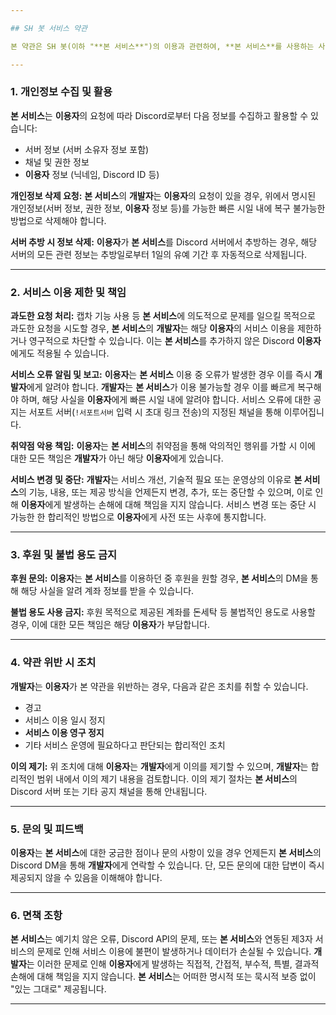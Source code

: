 ```yaml
---

## SH 봇 서비스 약관

본 약관은 SH 봇(이하 "**본 서비스**")의 이용과 관련하여, **본 서비스**를 사용하는 사람(이하 "**이용자**")과 **본 서비스**의 개발자(이하 "**개발자**") 간의 권리, 의무 및 책임 사항을 규정함을 목적으로 합니다. **본 서비스**가 제공하는 기능을 이용하는 것은 본 약관에 명시된 모든 조항을 읽고 이해했으며 이에 동의함을 의미합니다. 본 약관은 대한민국 법률에 따라 해석 및 적용되며, 본 서비스와 관련하여 발생하는 분쟁에 대한 관할 법원은 개발자의 주소지 또는 본사 소재지를 관할하는 법원으로 합니다. 본 약관은 언제든지 변경이 가능하기에 변경시마다 알림을 공식 서포트 서버의 공지채널에서 전송해드립니다.

---
```


### 1. 개인정보 수집 및 활용

**본 서비스**는 **이용자**의 요청에 따라 Discord로부터 다음 정보를 수집하고 활용할 수 있습니다:
* 서버 정보 (서버 소유자 정보 포함)
* 채널 및 권한 정보
* **이용자** 정보 (닉네임, Discord ID 등)

**개인정보 삭제 요청:** **본 서비스**의 **개발자**는 **이용자**의 요청이 있을 경우, 위에서 명시된 개인정보(서버 정보, 권한 정보, **이용자** 정보 등)를 가능한 빠른 시일 내에 복구 불가능한 방법으로 삭제해야 합니다.

**서버 추방 시 정보 삭제:** **이용자**가 **본 서비스**를 Discord 서버에서 추방하는 경우, 해당 서버의 모든 관련 정보는 추방일로부터 1일의 유예 기간 후 자동적으로 삭제됩니다.

---

### 2. 서비스 이용 제한 및 책임

**과도한 요청 처리:** 캡차 기능 사용 등 **본 서비스**에 의도적으로 문제를 일으킬 목적으로 과도한 요청을 시도할 경우, **본 서비스**의 **개발자**는 해당 **이용자**의 서비스 이용을 제한하거나 영구적으로 차단할 수 있습니다. 이는 **본 서비스**를 추가하지 않은 Discord **이용자**에게도 적용될 수 있습니다.

**서비스 오류 알림 및 보고:** **이용자**는 **본 서비스** 이용 중 오류가 발생한 경우 이를 즉시 **개발자**에게 알려야 합니다. **개발자**는 **본 서비스**가 이용 불가능할 경우 이를 빠르게 복구해야 하며, 해당 사실을 **이용자**에게 빠른 시일 내에 알려야 합니다. 서비스 오류에 대한 공지는 서포트 서버(`!서포트서버` 입력 시 초대 링크 전송)의 지정된 채널을 통해 이루어집니다.

**취약점 악용 책임:** **이용자**는 **본 서비스**의 취약점을 통해 악의적인 행위를 가할 시 이에 대한 모든 책임은 **개발자**가 아닌 해당 **이용자**에게 있습니다.

**서비스 변경 및 중단:** **개발자**는 서비스 개선, 기술적 필요 또는 운영상의 이유로 **본 서비스**의 기능, 내용, 또는 제공 방식을 언제든지 변경, 추가, 또는 중단할 수 있으며, 이로 인해 **이용자**에게 발생하는 손해에 대해 책임을 지지 않습니다. 서비스 변경 또는 중단 시 가능한 한 합리적인 방법으로 **이용자**에게 사전 또는 사후에 통지합니다.

---

### 3. 후원 및 불법 용도 금지

**후원 문의:** **이용자**는 **본 서비스**를 이용하던 중 후원을 원할 경우, **본 서비스**의 DM을 통해 해당 사실을 알려 계좌 정보를 받을 수 있습니다.

**불법 용도 사용 금지:** 후원 목적으로 제공된 계좌를 돈세탁 등 불법적인 용도로 사용할 경우, 이에 대한 모든 책임은 해당 **이용자**가 부담합니다.

---

### 4. 약관 위반 시 조치

**개발자**는 **이용자**가 본 약관을 위반하는 경우, 다음과 같은 조치를 취할 수 있습니다.
* 경고
* 서비스 이용 일시 정지
* **서비스 이용 영구 정지**
* 기타 서비스 운영에 필요하다고 판단되는 합리적인 조치

**이의 제기:** 위 조치에 대해 **이용자**는 **개발자**에게 이의를 제기할 수 있으며, **개발자**는 합리적인 범위 내에서 이의 제기 내용을 검토합니다. 이의 제기 절차는 **본 서비스**의 Discord 서버 또는 기타 공지 채널을 통해 안내됩니다.

---

### 5. 문의 및 피드백

**이용자**는 **본 서비스**에 대한 궁금한 점이나 문의 사항이 있을 경우 언제든지 **본 서비스**의 Discord DM을 통해 **개발자**에게 연락할 수 있습니다. 단, 모든 문의에 대한 답변이 즉시 제공되지 않을 수 있음을 이해해야 합니다.

---

### 6. 면책 조항

**본 서비스**는 예기치 않은 오류, Discord API의 문제, 또는 **본 서비스**와 연동된 제3자 서비스의 문제로 인해 서비스 이용에 불편이 발생하거나 데이터가 손실될 수 있습니다. **개발자**는 이러한 문제로 인해 **이용자**에게 발생하는 직접적, 간접적, 부수적, 특별, 결과적 손해에 대해 책임을 지지 않습니다. **본 서비스**는 어떠한 명시적 또는 묵시적 보증 없이 "있는 그대로" 제공됩니다.

---
